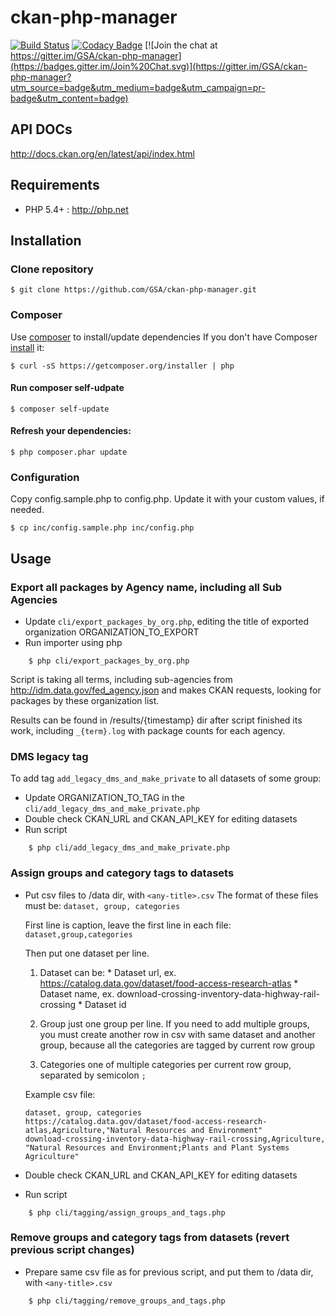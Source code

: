 ckan-php-manager
================

[![Build Status](https://travis-ci.org/GSA/ckan-php-manager.svg?branch=master)](https://travis-ci.org/GSA/ckan-php-manager)
[![Codacy Badge](https://api.codacy.com/project/badge/a07828e07ef9416583a88beedf6ff072)](https://www.codacy.com/app/alexandr-perfilov/ckan-php-manager)
[![Join the chat at https://gitter.im/GSA/ckan-php-manager](https://badges.gitter.im/Join%20Chat.svg)](https://gitter.im/GSA/ckan-php-manager?utm_source=badge&utm_medium=badge&utm_campaign=pr-badge&utm_content=badge)

## API DOCs

http://docs.ckan.org/en/latest/api/index.html


## Requirements

* PHP 5.4+ : <http://php.net>

## Installation

### Clone repository
    $ git clone https://github.com/GSA/ckan-php-manager.git

### Composer
Use [composer](#composer) to install/update dependencies
If you don't have Composer [install](https://getcomposer.org/download/) it:
    
    $ curl -sS https://getcomposer.org/installer | php

#### Run composer self-udpate
    
    $ composer self-update

#### Refresh your dependencies:
    
    $ php composer.phar update

### Configuration
Copy config.sample.php to config.php. Update it with your custom values, if needed.
    
    $ cp inc/config.sample.php inc/config.php

## Usage

### Export all packages by Agency name, including all Sub Agencies

* Update `cli/export_packages_by_org.php`, editing the title of exported organization ORGANIZATION_TO_EXPORT
* Run importer using php

```
    $ php cli/export_packages_by_org.php
```

Script is taking all terms, including sub-agencies from http://idm.data.gov/fed_agency.json and makes CKAN requests,
looking for packages by these organization list.

Results can be found in /results/{timestamp} dir after script finished its work, including `_{term}.log` with package counts for each agency.

### DMS legacy tag

To add tag `add_legacy_dms_and_make_private` to all datasets of some group:

* Update ORGANIZATION_TO_TAG in the `cli/add_legacy_dms_and_make_private.php`
* Double check CKAN_URL and CKAN_API_KEY for editing datasets
* Run script

```
    $ php cli/add_legacy_dms_and_make_private.php
```

### Assign groups and category tags to datasets

* Put csv files to /data dir, with `<any-title>.csv`
    The format of these files must be:
    `dataset, group, categories`

    First line is caption, leave the first line in each file:
    `dataset,group,categories`

    Then put one dataset per line.

    1. Dataset can be:
      * Dataset url, ex. https://catalog.data.gov/dataset/food-access-research-atlas
      * Dataset name, ex. download-crossing-inventory-data-highway-rail-crossing
      * Dataset id

    2. Group
    just one group per line. If you need to add multiple groups, you must create another row in csv with same dataset and another group,
    because all the categories are tagged by current row group

    3. Categories
    one of multiple categories per current row group, separated by semicolon `;`

    Example csv file:

    ```
    dataset, group, categories
    https://catalog.data.gov/dataset/food-access-research-atlas,Agriculture,"Natural Resources and Environment"
    download-crossing-inventory-data-highway-rail-crossing,Agriculture, "Natural Resources and Environment;Plants and Plant Systems Agriculture"
    ```
* Double check CKAN_URL and CKAN_API_KEY for editing datasets
* Run script

```
    $ php cli/tagging/assign_groups_and_tags.php
```

### Remove groups and category tags from datasets (revert previous script changes)

* Prepare same csv file as for previous script, and put them to /data dir, with `<any-title>.csv`

```
    $ php cli/tagging/remove_groups_and_tags.php
```
